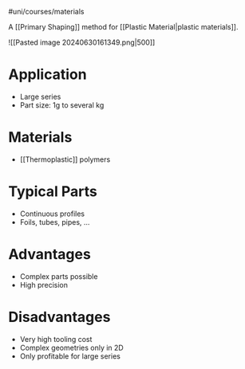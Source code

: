 #uni/courses/materials 

A [[Primary Shaping]] method for [[Plastic Material|plastic materials]].

![[Pasted image 20240630161349.png|500]]

# Application

- Large series
- Part size: 1g to several kg

# Materials

- [[Thermoplastic]] polymers

# Typical Parts

- Continuous profiles
- Foils, tubes, pipes, ...

# Advantages

- Complex parts possible
- High precision

# Disadvantages

- Very high tooling cost
- Complex geometries only in 2D
- Only profitable for large series

